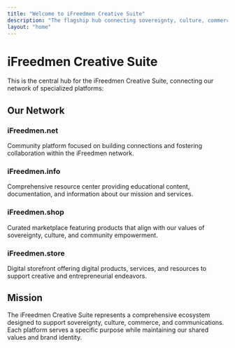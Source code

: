 ```yaml
---
title: "Welcome to iFreedmen Creative Suite"
description: "The flagship hub connecting sovereignty, culture, commerce, and communications across the iFreedmen network."
layout: "home"
---
```


# iFreedmen Creative Suite

This is the central hub for the iFreedmen Creative Suite, connecting our network of specialized platforms:

## Our Network

### iFreedmen.net
Community platform focused on building connections and fostering collaboration within the iFreedmen network.

### iFreedmen.info
Comprehensive resource center providing educational content, documentation, and information about our mission and services.

### iFreedmen.shop
Curated marketplace featuring products that align with our values of sovereignty, culture, and community empowerment.

### iFreedmen.store
Digital storefront offering digital products, services, and resources to support creative and entrepreneurial endeavors.

## Mission

The iFreedmen Creative Suite represents a comprehensive ecosystem designed to support sovereignty, culture, commerce, and communications. Each platform serves a specific purpose while maintaining our shared values and brand identity.